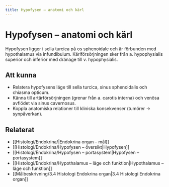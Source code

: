 ```yaml
---
title: Hypofysen – anatomi och kärl
---
```


# Hypofysen – anatomi och kärl

Hypofysen ligger i sella turcica på os sphenoidale och är förbunden med hypothalamus via infundibulum. Kärlförsörjningen sker från a. hypophysialis superior och inferior med dränage till v. hypophysialis.

## Att kunna
- Relatera hypofysens läge till sella turcica, sinus sphenoidalis och chiasma opticum.
- Känna till artärförsörjningen (grenar från a. carotis interna) och venösa avflödet via sinus cavernosus.
- Koppla anatomiska relationer till kliniska konsekvenser (tumörer → synpåverkan).

## Relaterat
- [[Histologi/Endokrina/|Endokrina organ – mål]]
- [[Histologi/Endokrina/Hypofysen – översikt|Hypofysen]]
- [[Histologi/Endokrina/Hypofysen – portasystem|Hypofysen – portasystem]]
- [[Histologi/Endokrina/Hypothalamus – läge och funktion|Hypothalamus – läge och funktion]]
- [[Målbeskrivning/3.4 Histologi Endokrina organ|3.4 Histologi Endokrina organ]]
